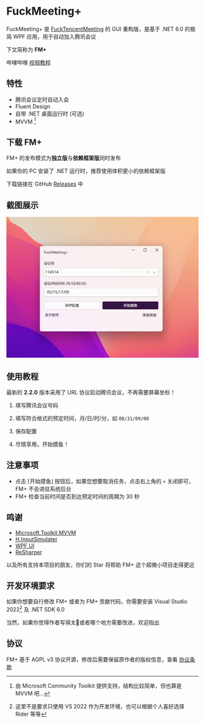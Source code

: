 # FuckMeeting+

FuckMeeting+ 是 [FuckTencentMeeting](https://github.com/Yoroion/FuckTencentMeeting) 的 GUI 重构版，是基于 .NET 6.0 的极简 WPF 应用，用于自动加入腾讯会议

下文简称为 **FM+**

哔哩哔哩 [视频教程](https://www.bilibili.com/video/BV1ZB4y197pT/) 

## 特性

- 腾讯会议定时自动入会
- Fluent Design
- 自带 .NET 桌面运行时 (可选)
- MVVM [^1]

[^1]: 由 Microsoft Community Toolkit 提供支持，结构比较简单，但也算是 MVVM 吧...

## 下载 FM+

FM+ 的发布模式为**独立版**与**依赖框架版**同时发布

如果你的 PC 安装了 .NET 运行时，推荐使用体积更小的依赖框架版

下载链接在 GitHub [Releases](https://github.com/Yoroion/FuckMeetingPlus/releases) 中

## 截图展示

![DEMO](./screenshots/NewDemo.png)

## 使用教程

最新的 **2.2.0** 版本采用了 URL 协议启动腾讯会议，不再需要屏幕坐标！

1. 填写腾讯会议号码

2. 填写符合格式的预定时间，月/日/时/分，如 `08/31/09/00`

3. 保存配置

4. 尽情享用，开始摸鱼！

[^3]: Snipaste 是一款截图工具，你也可以选择 QQ 截图等软件获取坐标

## 注意事项

- 点击 ⌈开始摸鱼⌋ 按钮后，如果您想要取消任务，点击右上角的 `×` 关闭即可，FM+ 不会进驻系统后台
- FM+ 检查当前时间是否到达预定时间的周期为 30 秒

## 鸣谢

- [Microsoft.Toolkit.MVVM](https://github.com/CommunityToolkit/WindowsCommunityToolkit)
- [H.InputSimulater](https://github.com/HavenDV/H.InputSimulator)
- [WPF UI](https://github.com/lepoco/wpfui)
- [ReSharper](https://www.jetbrains.com/resharper/)

以及所有支持本项目的朋友，你们的 Star 将帮助 FM+ 这个超微小项目走得更远

## 开发环境要求

如果你想要自行修改 FM+ 或者为 FM+ 贡献代码，你需要安装 Visual Studio 2022[^2] 及 .NET SDK 6.0

当然，如果你觉得作者写得太💩或者哪个地方需要改进，欢迎指出

[^2]: 这里不是要求只使用 VS 2022 作为开发环境，也可以根据个人喜好选择 Rider 等等

## 协议

FM+ 基于 AGPL v3 协议开源，修改后需要保留原作者的版权信息，查看 [协议条款](./LICENSE.txt)

